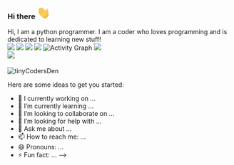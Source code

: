 ### Hi there <img src="./wave.gif" width="30px">
Hi, I am a python programmer. I am a coder who loves programming and is dedicated to learning new stuff!
<br>
![](https://komarev.com/ghpvc/?username=tinyCodersDen&color=blue)
![](https://img.shields.io/badge/OS-Windows&nbsp;10-informational?style=flat&logo=windows&logoColor=blue&color=0C7DBE)
![](https://img.shields.io/badge/Editor-VS&nbsp;Code-informational?style=flat&logo=visual-studio-code&logoColor=blue&color=0C7DBE)
![](https://img.shields.io/badge/Shell-Windows&nbsp;Terminal-informational?style=flat&logo=windows-terminal&logoColor=blue&color=0C7DBE)
![Activity Graph](https://activity-graph.herokuapp.com/graph?username=tinyCodersDen&theme=github)
<img src="https://github-readme-stats.vercel.app/api/top-langs/?username=tinyCodersDen&layout=compact"/>
<br>
<img src="https://github-readme-stats.vercel.app/api?count_private=true&include_all_commits=true&username=tinyCodersDen&show_icons=true&hide_title=true&theme=dark" /> 
<p><img align="center" src="https://github-readme-streak-stats.herokuapp.com/?user=tinyCodersDen&" alt="tinyCodersDen" /></p>
Here are some ideas to get you started:

- 🔭 I currently working on ...
- 🌱 I’m currently learning ...
- 👯 I’m looking to collaborate on ...
- 🤔 I’m looking for help with ...
- 💬 Ask me about ...
- 📫 How to reach me: ...
- 😄 Pronouns: ...
- ⚡ Fun fact: ...
-->
